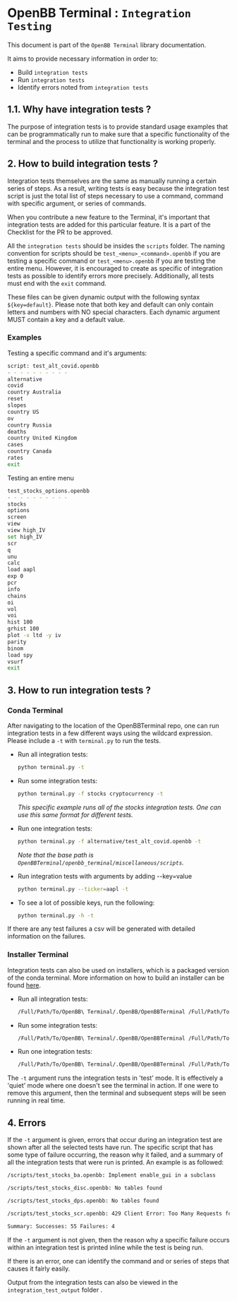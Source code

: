 # OpenBB Terminal : `Integration Testing`

This document is part of the `OpenBB Terminal` library documentation.

It aims to provide necessary information in order to:

- Build `integration tests`
- Run `integration tests`
- Identify errors noted from `integration tests`

## 1.1. Why have integration tests ?

The purpose of integration tests is to provide standard usage examples that can be programmatically run
to make sure that a specific functionality of the terminal and the process to utilize that functionality
is working properly.

## 2. How to build integration tests ?

Integration tests themselves are the same as manually running a certain series of steps. As a result,
writing tests is easy because the integration test script is just the total list of steps necessary to
use a command, command with specific argument, or series of commands.

When you contribute a new feature to the Terminal, it's important that integration tests are added for
this particular feature. It is a part of the Checklist for the PR to be approved.

All the `integration tests` should be insides the `scripts` folder. The naming convention for scripts
should be `test_<menu>_<command>.openbb` if you are testing a specific command or `test_<menu>.openbb`
if you are testing the entire menu. However, it is encouraged to create as specific of integration tests
as possible to identify errors more precisely. Additionally, all tests must end with the `exit` command.

These files can be given dynamic output with the following syntax `${key=default}`. Please note that
both key and default can only contain letters and numbers with NO special characters. Each dynamic
argument MUST contain a key and a default value.

### Examples

Testing a specific command and it's arguments:

```zsh
script: test_alt_covid.openbb
- - - - - - - - - -
alternative
covid
country Australia
reset
slopes
country US
ov
country Russia
deaths
country United Kingdom
cases
country Canada
rates
exit
```

Testing an entire menu

```zsh
test_stocks_options.openbb
- - - - - - - - - -
stocks
options
screen
view
view high_IV
set high_IV
scr
q
unu
calc
load aapl
exp 0
pcr
info
chains
oi
vol
voi
hist 100
grhist 100
plot -x ltd -y iv
parity
binom
load spy
vsurf
exit
```

## 3. How to run integration tests ?

### Conda Terminal

After navigating to the location of the OpenBBTerminal repo, one can run integration tests in a
few different ways using the wildcard expression. Please include a `-t` with `terminal.py` to run
the tests.

- Run all integration tests:

    ```zsh
    python terminal.py -t
    ```

- Run some integration tests:

    ```zsh
    python terminal.py -f stocks cryptocurrency -t
    ```

    *This specific example runs all of the stocks integration tests. One can use this same format for different tests.*

- Run one integration tests:

    ```zsh
    python terminal.py -f alternative/test_alt_covid.openbb -t
    ```

    *Note that the base path is `OpenBBTerminal/openbb_terminal/miscellaneous/scripts`.*

- Run integration tests with arguments by adding --key=value

    ```zsh
    python terminal.py --ticker=aapl -t
    ```

- To see a lot of possible keys, run the following:

    ```zsh
    python terminal.py -h -t
    ```

If there are any test failures a csv will be generated with detailed information on the failures.

### Installer Terminal

Integration tests can also be used on installers, which is a packaged version of the conda terminal.
More information on how to build an installer can be found [here](/build/README.md).

- Run all integration tests:

    ```zsh
    /Full/Path/To/OpenBB\ Terminal/.OpenBB/OpenBBTerminal /Full/Path/To/OpenBBTerminal/OpenBBTerminal/scripts/*.openbb -t
    ```

- Run some integration tests:

    ```zsh
    /Full/Path/To/OpenBB\ Terminal/.OpenBB/OpenBBTerminal /Full/Path/To/OpenBBTerminal/OpenBBTerminal/scripts/test_stocks_*.openbb -t
    ```

- Run one integration tests:

    ```zsh
    /Full/Path/To/OpenBB\ Terminal/.OpenBB/OpenBBTerminal /Full/Path/To/OpenBBTerminal/OpenBBTerminal/scripts/test_alt_covid.openbb -t
    ```

The `-t` argument runs the integration tests in 'test' mode. It is effectively a 'quiet' mode where one
doesn't see the terminal in action. If one were to remove this argument, then the terminal and subsequent
steps will be seen running in real time.

## 4. Errors

If the `-t` argument is given, errors that occur during an integration test are shown after all the
selected tests have run. The specific script that has some type of failure occurring, the reason why
it failed, and a summary of all the integration tests that were run is printed. An example is as followed:

```zsh
/scripts/test_stocks_ba.openbb: Implement enable_gui in a subclass

/scripts/test_stocks_disc.openbb: No tables found

/scripts/test_stocks_dps.openbb: No tables found

/scripts/test_stocks_scr.openbb: 429 Client Error: Too Many Requests for url: https://finviz.com/screener.ashx?v=111&s=ta_toplosers&ft=4&r=101

Summary: Successes: 55 Failures: 4
```

If the `-t` argument is not given, then the reason why a specific failure occurs within an integration
test is printed inline while the test is being run.

If there is an error, one can identify the command and or series of steps that causes it fairly easily.

Output from the integration tests can also be viewed in the `integration_test_output` folder .
